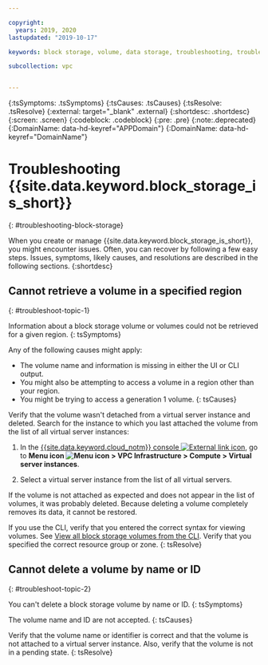 ```yaml
---

copyright:
  years: 2019, 2020
lastupdated: "2019-10-17"

keywords: block storage, volume, data storage, troubleshooting, troubleshoot

subcollection: vpc


---
```


{:tsSymptoms: .tsSymptoms}
{:tsCauses: .tsCauses}
{:tsResolve: .tsResolve}
{:external: target="_blank" .external}
{:shortdesc: .shortdesc}
{:screen: .screen}
{:codeblock: .codeblock}
{:pre: .pre}
{:note:.deprecated}
{:DomainName: data-hd-keyref="APPDomain"}
{:DomainName: data-hd-keyref="DomainName"}

# Troubleshooting {{site.data.keyword.block_storage_is_short}}
{: #troubleshooting-block-storage}

When you create or manage {{site.data.keyword.block_storage_is_short}}, you might encounter issues. Often, you can recover by following a few easy steps. Issues, symptoms, likely causes, and resolutions are described in the following sections.
{:shortdesc}

## Cannot retrieve a volume in a specified region
{: #troubleshoot-topic-1}

Information about a block storage volume or volumes could not be retrieved for a given region.
{: tsSymptoms}

Any of the following causes might apply:

* The volume name and information is missing in either the UI or CLI output.
* You might also be attempting to access a volume in a region other than your region.
* You might be trying to access a generation 1 volume.
{: tsCauses}

Verify that the volume wasn't detached from a virtual server instance and deleted. Search for the instance to which you last attached the volume from the list of all virtual server instances:

1. In the [{{site.data.keyword.cloud_notm}} console ![External link icon](../icons/launch-glyph.svg "External link icon")](https://{DomainName}/vpc-ext), go to **Menu icon ![Menu icon](../../icons/icon_hamburger.svg) > VPC Infrastructure > Compute > Virtual server instances**.

1. Select a virtual server instance from the list of all virtual servers.

If the volume is not attached as expected and does not appear in the list of volumes, it was probably deleted. Because deleting a volume completely removes its data, it cannot be restored.  

If you use the CLI, verify that you entered the correct syntax for viewing volumes. See [View all block storage volumes from the CLI](/docs/vpc?topic=vpc-viewing-block-storage-cli). Verify that you specified the correct resource group or zone.
{: tsResolve}

## Cannot delete a volume by name or ID
{: #troubleshoot-topic-2}

You can't delete a block storage volume by name or ID.
{: tsSymptoms}

The volume name and ID are not accepted.
{: tsCauses}

Verify that the volume name or identifier is correct and that the volume is not attached to a virtual server instance. Also, verify that the volume is not in a pending state.
{: tsResolve}
